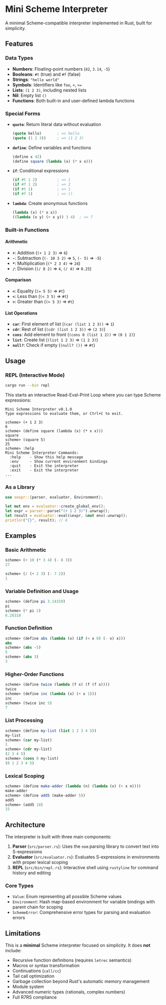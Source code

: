 # Mini Scheme Interpreter

A minimal Scheme-compatible interpreter implemented in Rust, built for simplicity.

## Features

### Data Types
- **Numbers**: Floating-point numbers (`42`, `3.14`, `-5`)
- **Booleans**: `#t` (true) and `#f` (false)
- **Strings**: `"hello world"`
- **Symbols**: Identifiers like `foo`, `+`, `>=`
- **Lists**: `(1 2 3)`, including nested lists
- **Nil**: Empty list `()`
- **Functions**: Both built-in and user-defined lambda functions

### Special Forms
- **`quote`**: Return literal data without evaluation
  ```scheme
  (quote hello)       ; => hello
  (quote (1 2 3))     ; => (1 2 3)
  ```

- **`define`**: Define variables and functions
  ```scheme
  (define x 42)
  (define square (lambda (x) (* x x)))
  ```

- **`if`**: Conditional expressions
  ```scheme
  (if #t 1 2)         ; => 1
  (if #f 1 2)         ; => 2
  (if #t 1)           ; => 1
  (if #f 1)           ; => ()
  ```

- **`lambda`**: Create anonymous functions
  ```scheme
  (lambda (x) (* x x))
  ((lambda (x y) (+ x y)) 3 4)  ; => 7
  ```

### Built-in Functions

#### Arithmetic
- **`+`**: Addition (`(+ 1 2 3)` => `6`)
- **`-`**: Subtraction (`(- 10 3 2)` => `5`, `(- 5)` => `-5`)
- **`*`**: Multiplication (`(* 2 3 4)` => `24`)
- **`/`**: Division (`(/ 8 2)` => `4`, `(/ 4)` => `0.25`)

#### Comparison
- **`=`**: Equality (`(= 5 5)` => `#t`)
- **`<`**: Less than (`(< 3 5)` => `#t`)
- **`>`**: Greater than (`(> 5 3)` => `#t`)

#### List Operations
- **`car`**: First element of list (`(car (list 1 2 3))` => `1`)
- **`cdr`**: Rest of list (`(cdr (list 1 2 3))` => `(2 3)`)
- **`cons`**: Add element to front (`(cons 0 (list 1 2))` => `(0 1 2)`)
- **`list`**: Create list (`(list 1 2 3)` => `(1 2 3)`)
- **`null?`**: Check if empty (`(null? ())` => `#t`)

## Usage

### REPL (Interactive Mode)
```bash
cargo run --bin repl
```

This starts an interactive Read-Eval-Print Loop where you can type Scheme expressions:

```
Mini Scheme Interpreter v0.1.0
Type expressions to evaluate them, or Ctrl+C to exit.

scheme> (+ 1 2 3)
6
scheme> (define square (lambda (x) (* x x)))
square
scheme> (square 5)
25
scheme> :help
Mini Scheme Interpreter Commands:
  :help    - Show this help message
  :env     - Show current environment bindings
  :quit    - Exit the interpreter
  :exit    - Exit the interpreter
...
```

### As a Library
```rust
use sexpr::{parser, evaluator, Environment};

let mut env = evaluator::create_global_env();
let expr = parser::parse("(+ 1 2 3)").unwrap();
let result = evaluator::eval(&expr, &mut env).unwrap();
println!("{}", result); // 6
```

## Examples

### Basic Arithmetic
```scheme
scheme> (+ 10 (* 3 4) (- 8 3))
27

scheme> (/ (+ 2 3) (- 7 2))
1
```

### Variable Definition and Usage
```scheme
scheme> (define pi 3.14159)
pi
scheme> (* pi 2)
6.28318
```

### Function Definition
```scheme
scheme> (define abs (lambda (x) (if (< x 0) (- x) x)))
abs
scheme> (abs -5)
5
scheme> (abs 3)
3
```

### Higher-Order Functions
```scheme
scheme> (define twice (lambda (f x) (f (f x))))
twice
scheme> (define inc (lambda (x) (+ x 1)))
inc
scheme> (twice inc 5)
7
```

### List Processing
```scheme
scheme> (define my-list (list 1 2 3 4 5))
my-list
scheme> (car my-list)
1
scheme> (cdr my-list)
(2 3 4 5)
scheme> (cons 0 my-list)
(0 1 2 3 4 5)
```

### Lexical Scoping
```scheme
scheme> (define make-adder (lambda (n) (lambda (x) (+ x n))))
make-adder
scheme> (define add5 (make-adder 5))
add5
scheme> (add5 10)
15
```

## Architecture

The interpreter is built with three main components:

1. **Parser** (`src/parser.rs`): Uses the `nom` parsing library to convert text into S-expressions
2. **Evaluator** (`src/evaluator.rs`): Evaluates S-expressions in environments with proper lexical scoping
3. **REPL** (`src/bin/repl.rs`): Interactive shell using `rustyline` for command history and editing

### Core Types
- `Value`: Enum representing all possible Scheme values
- `Environment`: Hash map-based environment for variable bindings with parent chain for scoping
- `SchemeError`: Comprehensive error types for parsing and evaluation errors

## Limitations

This is a **minimal** Scheme interpreter focused on simplicity. It does **not** include:

- Recursive function definitions (requires `letrec` semantics)
- Macros or syntax transformation
- Continuations (`call/cc`)
- Tail call optimization
- Garbage collection beyond Rust's automatic memory management
- Module system
- Advanced numeric types (rationals, complex numbers)
- Full R7RS compliance

